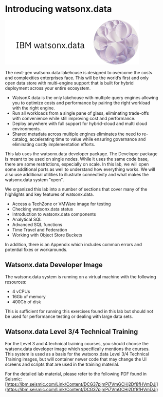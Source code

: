 # Introducing watsonx.data 

![WatsonX](wxd-images/watsonxlogoibm.png)

The next-gen watsonx.data lakehouse is designed to overcome the costs and complexities enterprises face. This will be the world’s first and only open data store with multi-engine support that is built for hybrid deployment across your entire ecosystem.
 
   * WatsonX.data is the only lakehouse with multiple query engines allowing you to optimize costs and performance by pairing the right workload with the right engine.
   * Run all workloads from a single pane of glass, eliminating trade-offs with convenience while still improving cost and performance.
   * Deploy anywhere with full support for hybrid-cloud and multi cloud environments.
   * Shared metadata across multiple engines eliminates the need to re-catalog, accelerating time to value while ensuring governance and eliminating costly implementation efforts.

This lab uses the watsonx.data developer package. The Developer package is meant to be used on single nodes. While it uses the same code base, there are some restrictions, especially on scale. In this lab, we will open some additional ports as well to understand how everything works. We will also use additional utilities to illustrate connectivity and what makes the watsonx.data system "open". 

We organized this lab into a number of sections that cover many of the highlights and key features of watsonx.data.

   * Access a TechZone or VMWare image for testing
   * Checking watsonx.data status
   * Introduction to watsonx.data components
   * Analytical SQL
   * Advanced SQL functions
   * Time Travel and Federation
   * Working with Object Store Buckets

In addition, there is an Appendix which includes common errors and potential fixes or workarounds. 

## Watsonx.data Developer Image 

The watsonx.data system is running on a virtual machine with the following resources:

   * 4 vCPUs
   * 16Gb of memory
   * 400Gb of disk

This is sufficient for running this exercises found in this lab but should not be used for performance testing or dealing with large data sets.

## Watsonx.data Level 3/4 Technical Training

For the Level 3 and 4 technical training courses, you should choose the watsonx.data developer image which specifically mentions the courses. This system is used as a basis for the watsonx.data Level 3/4 Technical Training images, but will container newer code that may change the UI screens and scripts that are used in the training material. 

For the detailed lab material, please refer to the following PDF found in Seismic: [https://ibm.seismic.com/Link/Content/DCG37pjmPj7VmGCHj2Df8fHVmDJj](https://ibm.seismic.com/Link/Content/DCG37pjmPj7VmGCHj2Df8fHVmDJj)
